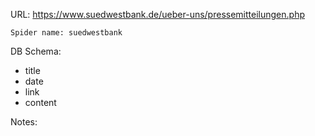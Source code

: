 URL: https://www.suedwestbank.de/ueber-uns/pressemitteilungen.php

    Spider name: suedwestbank

DB Schema:
- title
- date
- link
- content

Notes:
